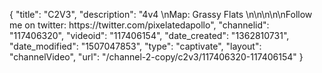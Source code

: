 {
    "title": "C2V3",
    "description": "4v4 \nMap: Grassy Flats \n\n\n\n\nFollow me on twitter: https:\/\/twitter.com\/pixelatedapollo",
    "channelid": "117406320",
    "videoid": "117406154",
    "date_created": "1362810731",
    "date_modified": "1507047853",
    "type": "captivate",
    "layout": "channelVideo",
    "url": "\/channel-2-copy\/c2v3\/117406320-117406154"
}